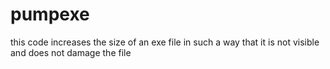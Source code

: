 # pumpexe
this code increases the size of an exe file in such a way that it is not visible and does not damage the file

